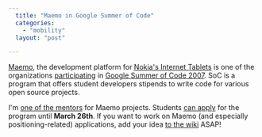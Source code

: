 ```yaml
---
  title: "Maemo in Google Summer of Code"
  categories: 
    - "mobility"
  layout: "post"

---
```

[Maemo][1], the development platform for [Nokia's Internet Tablets][2] is one of the organizations [participating][4] in [Google Summer of Code 2007][3]. SoC is a program that offers student developers stipends to write code for various open source projects.

I'm [one of the mentors][7] for Maemo projects. Students [can apply][5] for the program until __March 26th__. If you want to work on Maemo (and especially positioning-related) applications, add your idea [to the wiki][6] ASAP!

[1]: http://maemo.org/
[2]: http://www.nokiausa.com/N800
[3]: http://code.google.com/soc/
[4]: http://code.google.com/soc/maemo/about.html
[5]: http://groups.google.com/group/google-summer-of-code-announce/web/guide-to-the-gsoc-web-app-for-student-applicants
[6]: http://maemo.org/maemowiki/GoogleSoC2007
[7]: http://maemo.org/maemowiki/GoogleSoC2007#head-021da646ecb1ad08773b638fdfeadb819e429dd7